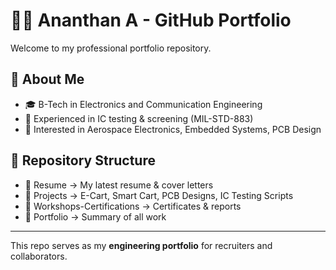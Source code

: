 # 👨‍💻 Ananthan A - GitHub Portfolio

Welcome to my professional portfolio repository.  

## 📌 About Me
- 🎓 B-Tech in Electronics and Communication Engineering
- 🔬 Experienced in IC testing & screening (MIL-STD-883)
- 🚀 Interested in Aerospace Electronics, Embedded Systems, PCB Design

## 📂 Repository Structure
- 📄 Resume → My latest resume & cover letters
- 📂 Projects → E-Cart, Smart Cart, PCB Designs, IC Testing Scripts
- 📂 Workshops-Certifications → Certificates & reports
- 📂 Portfolio → Summary of all work

---
This repo serves as my **engineering portfolio** for recruiters and collaborators.
